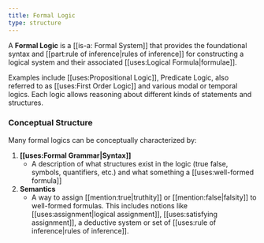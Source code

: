 ```yaml
---
title: Formal Logic
type: structure
---
```


A **Formal Logic** is a [[is-a: Formal System]] that provides the foundational syntax and [[part:rule of inference|rules of inference]] for constructing a logical system and their associated [[uses:Logical Formula|formulae]].

Examples include [[uses:Propositional Logic]], Predicate Logic, also referred to as [[uses:First Order Logic]] and various modal or temporal logics. Each logic allows reasoning about different kinds of statements and structures.

### Conceptual Structure
Many formal logics can be conceptually characterized by:
1.  **[[uses:Formal Grammar|Syntax]]**
	* A description of what structures exist in the logic (true false, symbols, quantifiers, etc.) and what something a [[uses:well-formed formula]]
2.  **Semantics**
	* A way to assign [[mention:true|truthity]] or [[mention:false|falsity]] to well-formed formulas. This includes notions like [[uses:assignment|logical assignment]], [[uses:satisfying assignment]], a deductive system or set of [[uses:rule of inference|rules of inference]].